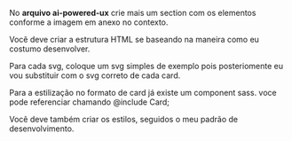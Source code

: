 No **arquivo ai-powered-ux** crie mais um section com os elementos conforme a imagem em anexo no contexto.

Você deve criar a estrutura HTML se baseando na maneira como eu costumo desenvolver.

Para cada svg, coloque um svg simples de exemplo pois posteriomente eu vou substituir com o svg correto de cada card.

Para a estilização no formato de card já existe um component sass. voce pode referenciar chamando @include Card;

Você deve também criar os estilos, seguidos o meu padrão de desenvolvimento.
